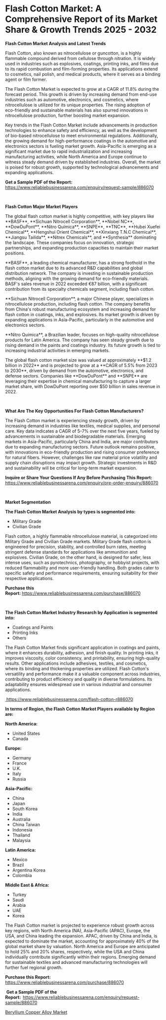 <p><h1>Flash Cotton Market: A Comprehensive Report of its Market Share & Growth Trends 2025 - 2032</h1></p><p><strong>Flash Cotton Market Analysis and Latest Trends</strong></p>
<p><p>Flash Cotton, also known as nitrocellulose or guncotton, is a highly flammable compound derived from cellulose through nitration. It is widely used in industries such as explosives, coatings, printing inks, and films due to its rapid combustion and film-forming properties. Its applications extend to cosmetics, nail polish, and medical products, where it serves as a binding agent or film former.</p><p>The Flash Cotton Market is expected to grow at a CAGR of 11.8% during the forecast period. This growth is driven by increasing demand from end-use industries such as automotive, electronics, and cosmetics, where nitrocellulose is utilized for its unique properties. The rising adoption of eco-friendly and sustainable materials has also spurred innovations in nitrocellulose production, further boosting market expansion.</p><p>Key trends in the Flash Cotton Market include advancements in production technologies to enhance safety and efficiency, as well as the development of bio-based nitrocellulose to meet environmental regulations. Additionally, the growing demand for high-performance coatings in the automotive and electronics sectors is fueling market growth. Asia-Pacific is emerging as a significant market due to rapid industrialization and increasing manufacturing activities, while North America and Europe continue to witness steady demand driven by established industries. Overall, the market is poised for robust growth, supported by technological advancements and expanding applications.</p></p>
<p><strong>Get a Sample PDF of the Report:&nbsp;</strong> <a href="https://www.reliablebusinessarena.com/enquiry/request-sample/886070?utm_campaign=1912&utm_medium=2&utm_source=Github&utm_content=ia&utm_term=26012025&utm_id=flash-cotton">https://www.reliablebusinessarena.com/enquiry/request-sample/886070</a></p>
<p>&nbsp;</p>
<p><strong>Flash Cotton Major Market Players</strong></p>
<p><p>The global flash cotton market is highly competitive, with key players like **BASF**, **Sichuan Nitrocell Corporation**, **Nobel NC**, **DowDuPont**, **Nitro Química**, **SNPE**, **TNC**, **Hubei Xuefei Chemical**, **Hengshui Orient Chemical**, **Xinxiang T.N.C Chemical**, **Jiangsu Tailida**, **Nitrex Chemicals**, and **Synthesia** dominating the landscape. These companies focus on innovation, strategic partnerships, and expanding production capacities to maintain their market positions.</p><p>**BASF**, a leading chemical manufacturer, has a strong foothold in the flash cotton market due to its advanced R&D capabilities and global distribution network. The company is investing in sustainable production methods, aligning with the growing demand for eco-friendly materials. BASF's sales revenue in 2022 exceeded €87 billion, with a significant contribution from its specialty chemicals segment, including flash cotton.</p><p>**Sichuan Nitrocell Corporation**, a major Chinese player, specializes in nitrocellulose production, including flash cotton. The company benefits from China's robust manufacturing ecosystem and increasing demand for flash cotton in coatings, inks, and explosives. Its market growth is driven by expanding applications in Asia-Pacific, particularly in the automotive and electronics sectors.</p><p>**Nitro Química**, a Brazilian leader, focuses on high-quality nitrocellulose products for Latin America. The company has seen steady growth due to rising demand in the paints and coatings industry. Its future growth is tied to increasing industrial activities in emerging markets.</p><p>The global flash cotton market size was valued at approximately **$1.2 billion in 2022** and is projected to grow at a **CAGR of 5.5% from 2023 to 2030**, driven by demand from the automotive, electronics, and defense sectors. Companies like **DowDuPont** and **SNPE** are leveraging their expertise in chemical manufacturing to capture a larger market share, with DowDuPont reporting over $50 billion in sales revenue in 2022.</p></p>
<p>&nbsp;</p>
<p><strong>What Are The Key Opportunities For Flash Cotton Manufacturers?</strong></p>
<p><p>The Flash Cotton market is experiencing steady growth, driven by increasing demand in industries like textiles, medical supplies, and personal care. Key data indicates a CAGR of 5-7% over the next five years, fueled by advancements in sustainable and biodegradable materials. Emerging markets in Asia-Pacific, particularly China and India, are major contributors due to expanding manufacturing sectors. Future outlook remains positive, with innovations in eco-friendly production and rising consumer preference for natural fibers. However, challenges like raw material price volatility and supply chain disruptions may impact growth. Strategic investments in R&D and sustainability will be critical for long-term market expansion.</p></p>
<p><strong>Inquire or Share Your Questions If Any Before Purchasing This Report:</strong> <a href="https://www.reliablebusinessarena.com/enquiry/pre-order-enquiry/886070?utm_campaign=1912&utm_medium=2&utm_source=Github&utm_content=ia&utm_term=26012025&utm_id=flash-cotton">https://www.reliablebusinessarena.com/enquiry/pre-order-enquiry/886070</a></p>
<p>&nbsp;</p>
<p><strong>Market Segmentation</strong></p>
<p><strong>The Flash Cotton Market Analysis by types is segmented into:</strong></p>
<p><ul><li>Military Grade</li><li>Civilian Grade</li></ul></p>
<p><p>Flash cotton, a highly flammable nitrocellulose material, is categorized into Military Grade and Civilian Grade markets. Military Grade flash cotton is engineered for precision, stability, and controlled burn rates, meeting stringent defense standards for applications like ammunition and explosives. Civilian Grade, on the other hand, is designed for safer, less intense uses, such as pyrotechnics, photography, or hobbyist projects, with reduced flammability and more user-friendly handling. Both grades cater to specific safety and performance requirements, ensuring suitability for their respective applications.</p></p>
<p><strong>Purchase this Report:&nbsp;</strong><a href="https://www.reliablebusinessarena.com/purchase/886070?utm_campaign=1912&utm_medium=2&utm_source=Github&utm_content=ia&utm_term=26012025&utm_id=flash-cotton">https://www.reliablebusinessarena.com/purchase/886070</a></p>
<p>&nbsp;</p>
<p><strong>The Flash Cotton Market Industry Research by Application is segmented into:</strong></p>
<p><ul><li>Coatings and Paints</li><li>Printing Inks</li><li>Others</li></ul></p>
<p><p>The Flash Cotton Market finds significant application in coatings and paints, where it enhances durability, adhesion, and finish quality. In printing inks, it improves viscosity, color consistency, and printability, ensuring high-quality results. Other applications include adhesives, textiles, and cosmetics, where its binding and thickening properties are utilized. Flash Cotton's versatility and performance make it a valuable component across industries, contributing to product efficiency and quality in diverse formulations. Its adaptability ensures widespread use in various industrial and consumer applications.</p></p>
<p><a href="https://www.reliablebusinessarena.com/flash-cotton-r886070?utm_campaign=1912&utm_medium=2&utm_source=Github&utm_content=ia&utm_term=26012025&utm_id=flash-cotton">&nbsp;https://www.reliablebusinessarena.com/flash-cotton-r886070</a></p>
<p><strong>In terms of Region, the Flash Cotton Market Players available by Region are:</strong></p>
<p>
    <p> <strong> North America: </strong>
        <ul>
            <li>United States</li>
            <li>Canada</li>
        </ul>
        </p> 
    <p> <strong> Europe: </strong>
        <ul>
            <li>Germany</li>
            <li>France</li>
            <li>U.K.</li>
            <li>Italy</li>
            <li>Russia</li>
        </ul>
        </p> 
    <p> <strong> Asia-Pacific: </strong>
        <ul>
            <li>China</li>
            <li>Japan</li>
            <li>South Korea</li>
            <li>India</li>
            <li>Australia</li>
            <li>China Taiwan</li>
            <li>Indonesia</li>
            <li>Thailand</li>
            <li>Malaysia</li>
        </ul>
        </p> 
    <p> <strong> Latin America: </strong>
        <ul>
            <li>Mexico</li>
            <li>Brazil</li>
            <li>Argentina Korea</li>
            <li>Colombia</li>
        </ul>
        </p> 
    <p> <strong> Middle East & Africa: </strong>
        <ul>
            <li>Turkey</li>
            <li>Saudi</li>
            <li>Arabia</li>
            <li>UAE</li>
            <li>Korea</li>
        </ul>
    </p>
    </p>
<p><p>The Flash Cotton market is projected to experience robust growth across key regions, with North America (NA), Asia-Pacific (APAC), Europe, the USA, and China leading the expansion. APAC, driven by China and India, is expected to dominate the market, accounting for approximately 40% of the global market share by valuation. North America and Europe are anticipated to hold 25% and 20% shares, respectively, while the USA and China individually contribute significantly within their regions. Emerging demand for sustainable textiles and advanced manufacturing technologies will further fuel regional growth.</p></p>
<p><strong>Purchase this Report: </strong><a href="https://www.reliablebusinessarena.com/purchase/886070?utm_campaign=1912&utm_medium=2&utm_source=Github&utm_content=ia&utm_term=26012025&utm_id=flash-cotton">https://www.reliablebusinessarena.com/purchase/886070</a></p>
<p>&nbsp;<strong>Get a Sample PDF of the Report:&nbsp;&nbsp;</strong><a href="https://www.reliablebusinessarena.com/enquiry/request-sample/886070?utm_campaign=1912&utm_medium=2&utm_source=Github&utm_content=ia&utm_term=26012025&utm_id=flash-cotton">https://www.reliablebusinessarena.com/enquiry/request-sample/886070</a></p>
<p><strong></strong></p>
<p><p><a href="https://github.com/prosalinda88/Market-Research-Report-List-7/blob/main/beryllium-copper-alloy-market.md?utm_campaign=1912&utm_medium=2&utm_source=Github&utm_content=ia&utm_term=26012025&utm_id=flash-cotton">Beryllium Copper Alloy Market</a></p></p>